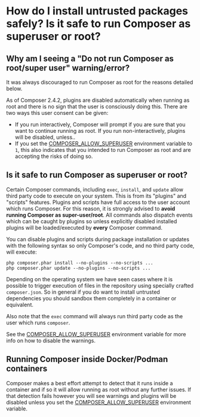 # How do I install untrusted packages safely? Is it safe to run Composer as superuser or root?

## Why am I seeing a "Do not run Composer as root/super user" warning/error?

It was always discouraged to run Composer as root for the reasons detailed below.

As of Composer 2.4.2, plugins are disabled automatically when running as root and
there is no sign that the user is consciously doing this. There are two ways this user consent
can be given:

- If you run interactively, Composer will prompt if you are sure that you want to continue
  running as root. If you run non-interactively, plugins will be disabled, unless..
- If you set the [COMPOSER_ALLOW_SUPERUSER](../03-cli.md#composer-allow-superuser) environment
  variable to `1`, this also indicates that you intended to run Composer as root and are accepting
  the risks of doing so.

## Is it safe to run Composer as superuser or root?

Certain Composer commands, including `exec`, `install`, and `update` allow third party code to
execute on your system. This is from its "plugins" and "scripts" features. Plugins and scripts have
full access to the user account which runs Composer. For this reason, it is strongly advised to
**avoid running Composer as super-user/root**. All commands also dispatch events which can be
caught by plugins so unless explicitly disabled installed plugins will be loaded/executed by **every**
Composer command.

You can disable plugins and scripts during package installation or updates with the following
syntax so only Composer's code, and no third party code, will execute:

```shell
php composer.phar install --no-plugins --no-scripts ...
php composer.phar update --no-plugins --no-scripts ...
```

Depending on the operating system we have seen cases where it is possible to trigger execution
of files in the repository using specially crafted `composer.json`. So in general if you do want
to install untrusted dependencies you should sandbox them completely in a container or equivalent.

Also note that the `exec` command will always run third party code as the user which runs `composer`.

See the [COMPOSER_ALLOW_SUPERUSER](../03-cli.md#composer-allow-superuser) environment variable for
more info on how to disable the warnings.

## Running Composer inside Docker/Podman containers

Composer makes a best effort attempt to detect that it runs inside a container and if so it will
allow running as root without any further issues. If that detection fails however you will
see warnings and plugins will be disabled unless you set the [COMPOSER_ALLOW_SUPERUSER](../03-cli.md#composer-allow-superuser)
environment variable.
